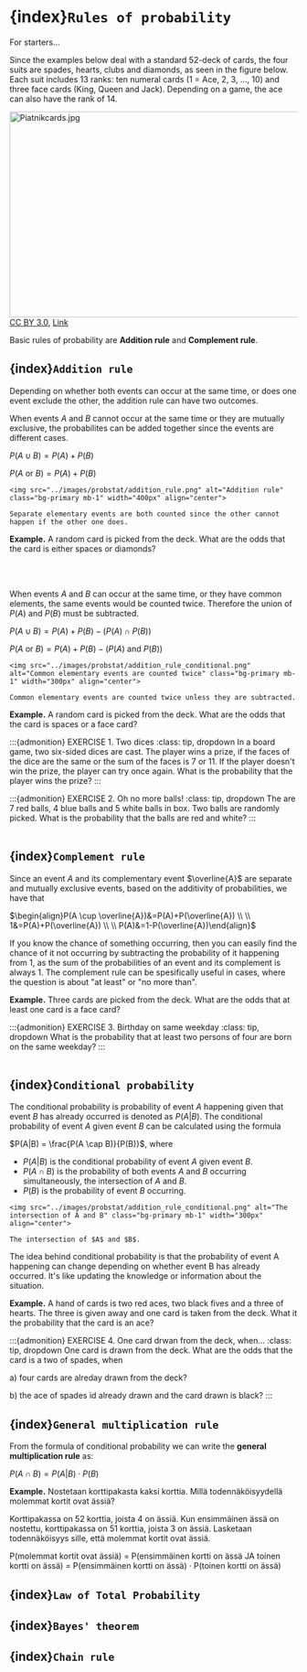 # {index}`Rules of probability`
For starters...

Since the examples below deal with a standard 52-deck of cards, the four suits are spades, hearts, clubs and diamonds, as seen in the figure below. Each suit includes 13 ranks: ten numeral cards (1 = Ace, 2, 3, ..., 10) and three face cards (King, Queen and Jack). Depending on a game, the ace can also have the rank of 14.

<p><a href="https://commons.wikimedia.org/wiki/File:Piatnikcards.jpg#/media/File:Piatnikcards.jpg"><img src="https://upload.wikimedia.org/wikipedia/commons/0/02/Piatnikcards.jpg" alt="Piatnikcards.jpg" height="360" width="770"></a><br><a href="https://creativecommons.org/licenses/by/3.0" title="Creative Commons Attribution 3.0">CC BY 3.0</a>, <a href="https://commons.wikimedia.org/w/index.php?curid=7104281">Link</a></p>

Basic rules of probability are **Addition rule** and **Complement rule**.

## {index}`Addition rule`
Depending on whether both events can occur at the same time, or does one event exclude the other, the addition rule can have two outcomes.

When events $A$ and $B$ cannot occur at the same time or they are mutually exclusive, the probabilites can be added together since the events are different cases.

$P(A \cup B)=P(A)+P(B)$

$P(A \ \text{or} \ B)=P(A)+P(B)$

```{figure-md} addition_rule
<img src="../images/probstat/addition_rule.png" alt="Addition rule" class="bg-primary mb-1" width="400px" align="center">

Separate elementary events are both counted since the other cannot happen if the other one does.
```

**Example.** A random card is picked from the deck. What are the odds that the card is either spaces or diamonds?

<br></br>

When events $A$ and $B$ can occur at the same time, or they have common elements, the same events would be counted twice. Therefore the union of $P(A)$ and $P(B)$ must be subtracted.

$P(A \cup B)=P(A)+P(B)-(P(A) \cap P(B))$

$P(A \ \text{or} \ B)=P(A)+P(B)-(P(A) \ \text{and} \ P(B))$

```{figure-md} addition_rule_conditional
<img src="../images/probstat/addition_rule_conditional.png" alt="Common elementary events are counted twice" class="bg-primary mb-1" width="300px" align="center">

Common elementary events are counted twice unless they are subtracted.
```

**Example.** A random card is picked from the deck. What are the odds that the card is spaces or a face card?

:::{admonition} EXERCISE 1. Two dices
:class: tip, dropdown
In a board game, two six-sided dices are cast. The player wins a prize, if the faces of the dice are the same or the sum of the faces is 7 or 11. If the player doesn't win the prize, the player can try once again. What is the probability that the player wins the prize?
:::

:::{admonition} EXERCISE 2. Oh no more balls!
:class: tip, dropdown
The are 7 red balls, 4 blue balls and 5 white balls in box. Two balls are randomly picked. What is the probability that the balls are red and white?
:::
<br></br>

## {index}`Complement rule`
Since an event $A$ and its complementary event $\overline{A}$ are separate and mutually exclusive events, based on the additivity of probabilities, we have that 

$\begin{align}P(A \cup \overline{A})&=P(A)+P(\overline{A}) \\ \\
1&=P(A)+P(\overline{A}) \\ \\
P(A)&=1-P(\overline{A})\end{align}$

If you know the chance of something occurring, then you can easily find the chance of it not occurring by subtracting the probability of it happening from 1, as the sum of the probabilities of an event and its complement is always 1. The complement rule can be spesifically useful in cases, where the question is about "at least" or "no more than".

**Example.** Three cards are picked from the deck. What are the odds that at least one card is a face card?

:::{admonition} EXERCISE 3. Birthday on same weekday
:class: tip, dropdown
What is the probability that at least two persons of four are born on the same weekday?
:::
<br></br>

## {index}`Conditional probability`
The conditional probability is probability of event $A$ happening given that event $B$ has already occurred is denoted as $P(A|B)$. The conditional probability of event $A$ given event $B$ can be calculated using the formula

$P(A|B) = \frac{P(A \cap B)}{P(B)}$, where
- $P(A|B)$ is the conditional probability of event $A$ given event $B$.
- $P(A \cap B)$ is the probability of both events $A$ and $B$ occurring simultaneously, the intersection of $A$ and $B$.
- $P(B)$ is the probability of event $B$ occurring.

```{figure-md} addition_rule_conditional
<img src="../images/probstat/addition_rule_conditional.png" alt="The intersection of A and B" class="bg-primary mb-1" width="300px" align="center">

The intersection of $A$ and $B$.
```

The idea behind conditional probability is that the probability of event A happening can change depending on whether event B has already occurred. It's like updating the knowledge or information about the situation.

**Example.** A hand of cards is two red aces, two black fives and a three of hearts. The three is given away and one card is taken from the deck. What it the probability that the card is an ace?

:::{admonition} EXERCISE 4. One card drwan from the deck, when...
:class: tip, dropdown
One card is drawn from the deck. What are the odds that the card is a two of spades, when

a) four cards are alreday drawn from the deck?

b) the ace of spades id already drawn and the card drawn is black?
:::

## {index}`General multiplication rule`
From the formula of conditional probability we can write the **general multiplication rule** as:

$P(A \cap B) = P(A|B) \cdot {P(B)}$

**Example.** Nostetaan korttipakasta kaksi korttia. Millä todennäköisyydellä molemmat kortit ovat ässiä?

Korttipakassa on 52 korttia, joista 4 on ässiä. Kun ensimmäinen ässä on nostettu, korttipakassa on 51 korttia, joista 3 on ässiä. Lasketaan todennäköisyys sille, että molemmat kortit ovat ässiä.
 
P(molemmat kortit ovat ässiä)
= P(ensimmäinen kortti on ässä JA toinen kortti on ässä)
= P(ensimmäinen kortti on ässä) · P(toinen kortti on ässä)

## {index}`Law of Total Probability`

## {index}`Bayes' theorem`

## {index}`Chain rule`